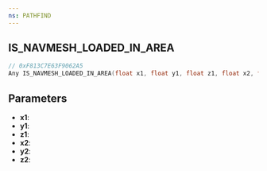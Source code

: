 ```yaml
---
ns: PATHFIND
---
```

## IS_NAVMESH_LOADED_IN_AREA

```c
// 0xF813C7E63F9062A5
Any IS_NAVMESH_LOADED_IN_AREA(float x1, float y1, float z1, float x2, float y2, float z2);
```

## Parameters
* **x1**:
* **y1**:
* **z1**:
* **x2**:
* **y2**:
* **z2**:
